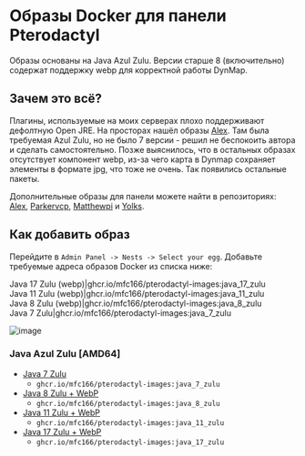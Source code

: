 # Образы Docker для панели Pterodactyl

Образы основаны на Java Azul Zulu. Версии старше 8 (включительно) содержат поддержку webp для корректной работы DynMap.

## Зачем это всё?

Плагины, используемые на моих серверах плохо поддерживают дефолтную Open JRE. На просторах нашёл образы [Alex](https://github.com/Software-Noob). 
Там была требуемая Azul Zulu, но не было 7 версии - решил не беспокоить автора и сделать самостоятельно. Позже выяснилось, что в остальных образах отсутствует компонент webp, 
из-за чего карта в Dynmap сохраняет элементы в формате jpg, что тоже не очень. Так появились остальные пакеты.


Дополнительные образы для панели можете найти в репозиториях: [Alex](https://github.com/Software-Noob/pterodactyl-images), [Parkervcp](https://github.com/parkervcp/images), [Matthewpi](https://github.com/matthewpi/images) и [Yolks](https://github.com/pterodactyl/yolks).

## Как добавить образ

Перейдите в `Admin Panel -> Nests -> Select your egg`. Добавьте требуемые адреса образов Docker из списка ниже:

Java 17 Zulu (webp)|ghcr.io/mfc166/pterodactyl-images:java_17_zulu  
Java 11 Zulu (webp)|ghcr.io/mfc166/pterodactyl-images:java_11_zulu  
Java 8 Zulu (webp)|ghcr.io/mfc166/pterodactyl-images:java_8_zulu  
Java 7 Zulu|ghcr.io/mfc166/pterodactyl-images:java_7_zulu

![image](https://user-images.githubusercontent.com/10975908/120903180-56719d80-c64d-11eb-8666-02de8ea80701.png)

### Java Azul Zulu [AMD64]

- [Java 7 Zulu](https://github.com/mfc166/pterodactyl-images/tree/main/java-zulu/7)
  - `ghcr.io/mfc166/pterodactyl-images:java_7_zulu`
- [Java 8 Zulu + WebP](https://github.com/mfc166/pterodactyl-images/tree/main/java-zulu/8)
  - `ghcr.io/mfc166/pterodactyl-images:java_8_zulu`
- [Java 11 Zulu + WebP](https://github.com/mfc166/pterodactyl-images/tree/main/java-zulu/11)
  - `ghcr.io/mfc166/pterodactyl-images:java_11_zulu`
- [Java 17 Zulu + WebP](https://github.com/mfc166/pterodactyl-images/tree/main/java-zulu/17)
  - `ghcr.io/mfc166/pterodactyl-images:java_17_zulu`
